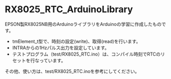 # RX8025_RTC_ArduinoLibrary
EPSON製RX8025NB用のArduinoライブラリをArduinoの学習に作成したものです。<br>
<ul>
<li>tmElement_t型で、時刻の設定(write)、取得(read)を行います。</li>
<li>INTRAからの1Hzパルス出力を設定しています。</li>
<li>テストプログラム（test/RX8025_RTC.ino）は、コンパイル時刻でRTCのリセットを行なっています。</li>
</ul>
その他、使い方は、test/RX8025_RTC.inoを参考にしてください。
